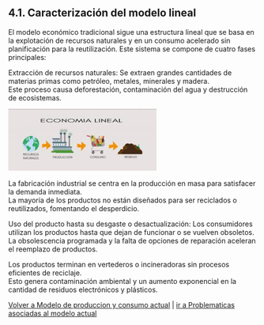 ## 4.1. Caracterización del modelo lineal
El modelo económico tradicional sigue una estructura lineal que se basa en la explotación de recursos naturales y en un consumo acelerado sin planificación para la reutilización. Este sistema se compone de cuatro fases principales:  

Extracción de recursos naturales: 
Se extraen grandes cantidades de materias primas como petróleo, metales, minerales y madera.  
Este proceso causa deforestación, contaminación del agua y destrucción de ecosistemas.  

<img src="../img_pisa3_grupo1_ruiz-orejon/3.jpg" alt="." width="300">

 
La fabricación industrial se centra en la producción en masa para satisfacer la demanda inmediata.  
La mayoría de los productos no están diseñados para ser reciclados o reutilizados, fomentando el desperdicio.  

Uso del producto hasta su desgaste o desactualización: 
Los consumidores utilizan los productos hasta que dejan de funcionar o se vuelven obsoletos.  
La obsolescencia programada y la falta de opciones de reparación aceleran el reemplazo de productos.  

Los productos terminan en vertederos o incineradoras sin procesos eficientes de reciclaje.  
Esto genera contaminación ambiental y un aumento exponencial en la cantidad de residuos electrónicos y plásticos.  



[Volver a Modelo de produccion y consumo actual](./4_Modelo_de_produccion_y_consumo_actual_alejandro.md) | [ir a Problematicas asociadas al modelo actual](./42_Problematicas_asociadas_al_modelo_actual_alejandro.md)
